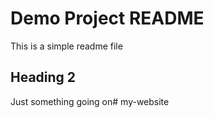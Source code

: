 # Demo Project README

This is a simple readme file

## Heading 2

Just something going on# my-website
